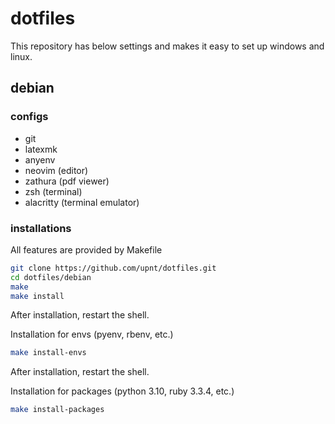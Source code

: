 # dotfiles
This repository has below settings and makes it easy to set up windows and linux.

## debian
### configs
- git
- latexmk
- anyenv
- neovim (editor)
- zathura (pdf viewer)
- zsh (terminal)
- alacritty (terminal emulator)

### installations
All features are provided by Makefile
```bash
git clone https://github.com/upnt/dotfiles.git
cd dotfiles/debian
make
make install
```
After installation, restart the shell.

Installation for envs (pyenv, rbenv, etc.)
```bash
make install-envs
```
After installation, restart the shell.

Installation for packages (python 3.10, ruby 3.3.4, etc.)
```bash
make install-packages
```

